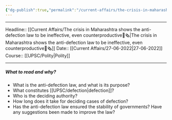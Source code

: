 ```yaml
---
{"dg-publish":true,"permalink":"/current-affairs/the-crisis-in-maharashtra-shows-the-anti-defection-law-to-be-ineffective-even-counterproductive/"}
---
```


----
Headline:: [[Current Affairs/The crisis in Maharashtra shows the anti-defection law to be ineffective, even counterproductive📰🗞️\|The crisis in Maharashtra shows the anti-defection law to be ineffective, even counterproductive📰🗞️]]
Date:: [[Current Affairs/27-06-2022\|27-06-2022]]
Course:: [[UPSC/Polity\|Polity]] 

----
##### What to read and why? 
- What is the anti-defection law, and what is its purpose?
- What constitutes [[UPSC/defection\|defection]]? 
- Who is the deciding authority?
- How long does it take for deciding cases of defection?
- Has the anti-defection law ensured the stability of governments? Have any suggestions been made to improve the law?


